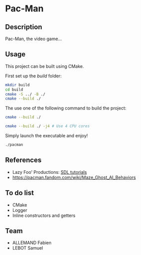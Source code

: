 # Pac-Man

## Description

Pac-Man, the video game...

## Usage

This project can be built using CMake.  

First set up the *build* folder:
```bash
mkdir build
cd build
cmake -S ../ -B ./
cmake --build ./
```
The use one of the following command to build the project:
```bash
cmake --build ./
```
```bash
cmake --build ./ -j4 # Use 4 CPU cores
```
Simply launch the executable and enjoy!
```bash
./pacman
```

## References

- Lazy Foo' Productions: [SDL tutorials](https://lazyfoo.net/tutorials/SDL/index.php)  
- https://pacman.fandom.com/wiki/Maze_Ghost_AI_Behaviors

## To do list

- CMake  
- Logger  
- Inline constructors and getters  

## Team
- ALLEMAND Fabien
- LEBOT Samuel